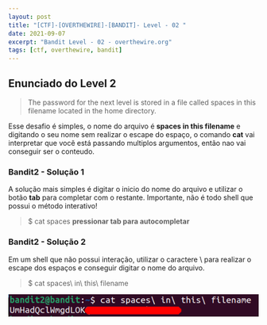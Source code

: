 ```yaml
---
layout: post
title: "[CTF]-[OVERTHEWIRE]-[BANDIT]- Level - 02 "
date: 2021-09-07
excerpt: "Bandit Level - 02 - overthewire.org"
tags: [ctf, overthewire, bandit]
---
```


## Enunciado do Level 2
>The password for the next level is stored in a file called spaces in this filename located in the home directory.

Esse desafio é simples, o nome do arquivo é __spaces in this filename__ e digitando o seu nome sem realizar o escape do espaço, o comando __cat__ vai interpretar que você está passando multiplos argumentos, então nao vai conseguir ser o conteudo.


### Bandit2 - Solução 1

A solução mais simples é digitar o inicio do nome do arquivo e utilizar o botão __tab__ para completar com o restante. Importante, não é todo shell que possui o método interativo!

> $ cat spaces __pressionar tab para autocompletar__

### Bandit2 - Solução 2 

Em um shell que não possui interação, utilizar o caractere \ para realizar o escape dos espaços e conseguir digitar o nome do arquivo.

> $ cat spaces\ in\ this\ filename

![Utilizando o cat + escape \\](/img_posts/ctf/overthewire/bandit/lvl2/lvl2-1.png)


